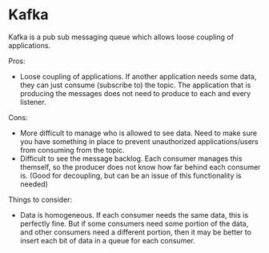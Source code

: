 # Kafka

Kafka is a pub sub messaging queue which allows loose coupling of applications.

Pros:
- Loose coupling of applications. If another application needs some data, they can just consume (subscribe to) the topic. The application that is producing the messages does not need to produce to each and every listener.

Cons:
- More difficult to manage who is allowed to see data. Need to make sure you have something in place to prevent unauthorized applications/users from consuming from the topic.
- Difficult to see the message backlog. Each consumer manages this themself, so the producer does not know how far behind each consumer is. (Good for decoupling, but can be an issue of this functionality is needed)

Things to consider:
- Data is homogeneous. If each consumer needs the same data, this is perfectly fine. But if some consumers need some portion of the data, and other consumers need a different portion, then it may be better to insert each bit of data in a queue for each consumer.

